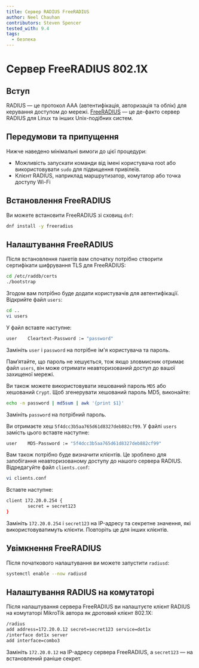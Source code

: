```yaml
---
title: Сервер RADIUS FreeRADIUS
author: Neel Chauhan
contributors: Steven Spencer
tested_with: 9.4
tags:
  - безпека
---
```


# Сервер FreeRADIUS 802.1X

## Вступ

RADIUS — це протокол AAA (автентифікація, авторизація та облік) для керування доступом до мережі. [FreeRADIUS](https://www.freeradius.org/) — це де-факто сервер RADIUS для Linux та інших Unix-подібних систем.

## Передумови та припущення

Нижче наведено мінімальні вимоги до цієї процедури:

- Можливість запускати команди від імені користувача root або використовувати `sudo` для підвищення привілеїв.
- Клієнт RADIUS, наприклад маршрутизатор, комутатор або точка доступу Wi-Fi

## Встановлення FreeRADIUS

Ви можете встановити FreeRADIUS зі сховищ `dnf`:

```bash
dnf install -y freeradius
```

## Налаштування FreeRADIUS

Після встановлення пакетів вам спочатку потрібно створити сертифікати шифрування TLS для FreeRADIUS:

```bash
cd /etc/raddb/certs
./bootstrap
```

Згодом вам потрібно буде додати користувачів для автентифікації. Відкрийте файл `users`:

```bash
cd ..
vi users
```

У файл вставте наступне:

```bash
user    Cleartext-Password := "password"
```

Замініть `user` і `password` на потрібне ім'я користувача та пароль.

Пам’ятайте, що пароль не хешується, тож якщо зловмисник отримає файл `users`, він може отримати неавторизований доступ до вашої захищеної мережі.

Ви також можете використовувати хешований пароль `MD5` або хешований `Crypt`. Щоб згенерувати хешований пароль MD5, виконайте:

```bash
echo -n password | md5sum | awk '{print $1}'
```

Замініть `password` на потрібний пароль.

Ви отримаєте хеш `5f4dcc3b5aa765d61d8327deb882cf99`. У файлі `users` замість цього вставте наступне:

```bash
user    MD5-Password := "5f4dcc3b5aa765d61d8327deb882cf99"
```

Вам також потрібно буде визначити клієнтів. Це зроблено для запобігання неавторизованому доступу до нашого сервера RADIUS. Відредагуйте файл `clients.conf`:

```bash
vi clients.conf
```

Вставте наступне:

```bash
client 172.20.0.254 {
        secret = secret123
}
```

Замініть `172.20.0.254` і `secret123` на IP-адресу та секретне значення, які використовуватимуть клієнти. Повторіть це для інших клієнтів.

## Увімкнення FreeRADIUS

Після початкового налаштування ви можете запустити `radiusd`:

```bash
systemctl enable --now radiusd
```

## Налаштування RADIUS на комутаторі

Після налаштування сервера FreeRADIUS ви налаштуєте клієнт RADIUS на комутаторі MikroTik автора як дротовий клієнт 802.1X:

```bash
/radius
add address=172.20.0.12 secret=secret123 service=dot1x
/interface dot1x server
add interface=combo3
```

Замініть `172.20.0.12` на IP-адресу сервера FreeRADIUS, а `secret123` — на встановлений раніше секрет.
